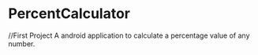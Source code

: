 # PercentCalculator
//First Project
A android application to calculate a percentage value of any number.
